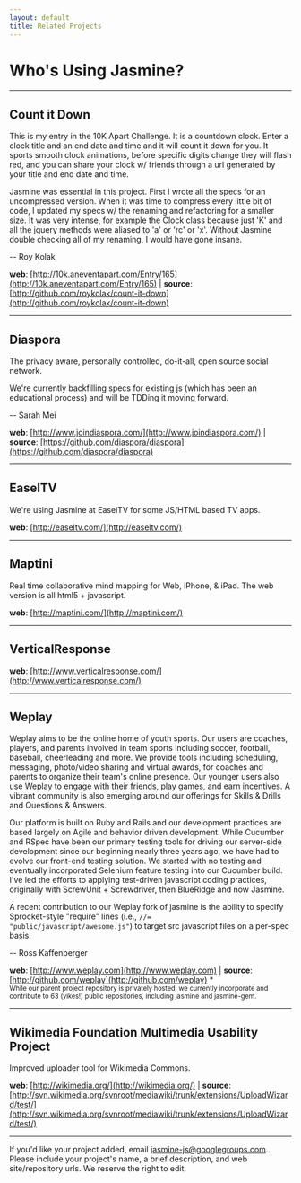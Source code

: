 ```yaml
---
layout: default
title: Related Projects
---
```


# Who's Using Jasmine?

----

## Count it Down

This is my entry in the 10K Apart Challenge. It is a countdown clock. Enter a clock title and an end date and time and
it will count it down for you. It sports smooth clock animations, before specific digits change they will flash red,
and you can share your clock w/ friends through a url generated by your title and end date and time.

Jasmine was essential in this project. First I wrote all the specs for an uncompressed version. When it was time to
compress every little bit of code, I updated my specs w/ the renaming and refactoring for a smaller size. It was very
intense, for example the Clock class because just 'K' and all the jquery methods were aliased to 'a' or 'rc' or 'x'.
Without Jasmine double checking all of my renaming, I would have gone insane.

-- Roy Kolak

**web**: [http://10k.aneventapart.com/Entry/165](http://10k.aneventapart.com/Entry/165)
| **source**: [http://github.com/roykolak/count-it-down](http://github.com/roykolak/count-it-down)

----

## Diaspora

The privacy aware, personally controlled, do-it-all, open source social network.

We're currently backfilling specs for existing js (which has been an educational process) and will be TDDing it
moving forward.

-- Sarah Mei

**web**: [http://www.joindiaspora.com/](http://www.joindiaspora.com/)
| **source**: [https://github.com/diaspora/diaspora](https://github.com/diaspora/diaspora)

----

## EaselTV

We're using Jasmine at EaselTV for some JS/HTML based TV apps.

**web**: [http://easeltv.com/](http://easeltv.com/)

----

## Maptini

Real time collaborative mind mapping for Web, iPhone, & iPad.  The web version is all html5 + javascript.

**web**: [http://maptini.com/](http://maptini.com/)

----

## VerticalResponse

**web**: [http://www.verticalresponse.com/](http://www.verticalresponse.com/)

----

## Weplay

Weplay aims to be the online home of youth sports. Our users are coaches, players, and parents involved in team sports
including soccer, football, baseball, cheerleading and more. We provide tools including scheduling, messaging,
photo/video sharing and virtual awards, for coaches and parents to organize their team's online  presence. Our younger
users also use Weplay to engage with their friends, play games, and earn incentives. A vibrant community is also
emerging around our offerings for Skills & Drills and Questions & Answers.

Our platform is built on Ruby and Rails and our development practices are based largely on Agile and behavior driven
development. While Cucumber and RSpec have been our primary testing tools for driving our server-side development since
our beginning nearly three years ago, we have had to evolve our front-end testing solution. We started with no testing
and eventually incorporated Selenium feature testing into our Cucumber build. I've led the efforts to applying
test-driven javascript coding practices, originally with ScrewUnit + Screwdriver, then BlueRidge and now Jasmine.

A recent contribution to our Weplay fork of jasmine is the ability to specify Sprocket-style "require" lines
(i.e., <code>//= "public/javascript/awesome.js"</code>) to target src javascript files on a per-spec basis.

-- Ross Kaffenberger

**web**: [http://www.weplay.com](http://www.weplay.com)
| **source**: [http://github.com/weplay](http://github.com/weplay) *
<br/>
<small>While our parent project repository is privately hosted, we currently incorporate and contribute to 63 (yikes!)
public repositories, including jasmine and jasmine-gem.</small>

----

## Wikimedia Foundation Multimedia Usability Project

Improved uploader tool for Wikimedia Commons.

**web**: [http://wikimedia.org/](http://wikimedia.org/)
| **source**: [http://svn.wikimedia.org/svnroot/mediawiki/trunk/extensions/UploadWizard/test/](http://svn.wikimedia.org/svnroot/mediawiki/trunk/extensions/UploadWizard/test/)

----

If you'd like your project added, email <a href="mailto:jasmine-js@googlegroups.com">jasmine-js@googlegroups.com</a>.
Please include your project's name, a brief description, and web site/repository urls. We reserve the right to edit.